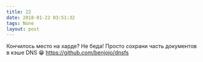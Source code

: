 ```yaml
---
title: 22
date: 2018-01-22 03:51:32
tags: None
layout: post
---
```


Кончилось место на харде? Не беда! Просто сохрани часть документов в кэше DNS 😁
<https://github.com/benjojo/dnsfs>
